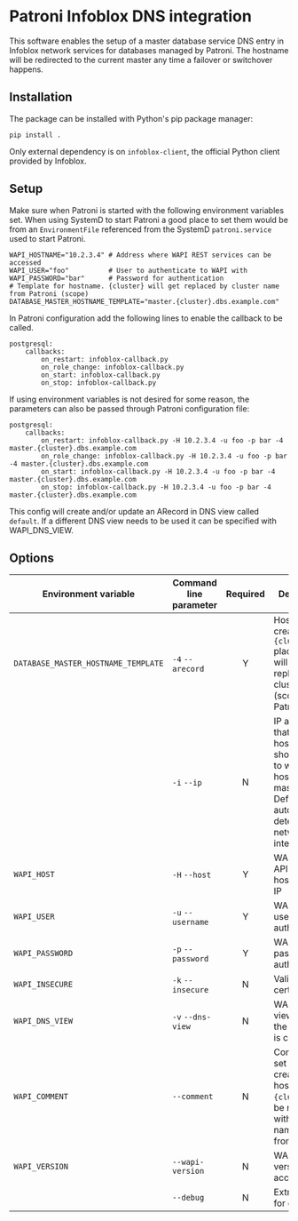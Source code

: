Patroni Infoblox DNS integration
================================

This software enables the setup of a master database service DNS entry in Infoblox network services for databases
managed by Patroni. The hostname will be redirected to the current master any time a failover or switchover happens.

Installation
------------

The package can be installed with Python's pip package manager: 
 
    pip install .

Only external dependency is on `infoblox-client`, the official Python client provided by Infoblox.

Setup
-----
 
Make sure when Patroni is started with the following environment variables set. When using SystemD to start Patroni
a good place to set them would be from an `EnvironmentFile` referenced from the SystemD `patroni.service` used to 
start Patroni.

    WAPI_HOSTNAME="10.2.3.4" # Address where WAPI REST services can be accessed
    WAPI_USER="foo"          # User to authenticate to WAPI with
    WAPI_PASSWORD="bar"      # Password for authentication
    # Template for hostname. {cluster} will get replaced by cluster name from Patroni (scope)
    DATABASE_MASTER_HOSTNAME_TEMPLATE="master.{cluster}.dbs.example.com"
    

In Patroni configuration add the following lines to enable the callback to be called.

    postgresql:
        callbacks:
            on_restart: infoblox-callback.py 
            on_role_change: infoblox-callback.py
            on_start: infoblox-callback.py
            on_stop: infoblox-callback.py

If using environment variables is not desired for some reason, the parameters can also be passed through Patroni
configuration file:

    postgresql:
        callbacks:
            on_restart: infoblox-callback.py -H 10.2.3.4 -u foo -p bar -4 master.{cluster}.dbs.example.com 
            on_role_change: infoblox-callback.py -H 10.2.3.4 -u foo -p bar -4 master.{cluster}.dbs.example.com
            on_start: infoblox-callback.py -H 10.2.3.4 -u foo -p bar -4 master.{cluster}.dbs.example.com
            on_stop: infoblox-callback.py -H 10.2.3.4 -u foo -p bar -4 master.{cluster}.dbs.example.com

This config will create and/or update an ARecord in DNS view called `default`. If a different DNS view needs to be
 used it can be specified with WAPI_DNS_VIEW.
 
Options
-------

| Environment variable                | Command line parameter | Required | Description |
|-------------------------------------|------------------------|:--------:|-------------|
| `DATABASE_MASTER_HOSTNAME_TEMPLATE` | `-4` `--arecord`       | Y        | Hostname to create. A `{cluster}` placeholder will be replaced with cluster name (scope) from Patroni. | 
|                                     | `-i` `--ip`            | N        | IP address that the hostname should point to when this host is master. Default is automatically detected from network interfaces. |
| `WAPI_HOST`                         | `-H` `--host`          | Y        | WAPI REST API endpoint hostname or IP |
| `WAPI_USER`                         | `-u` `--username`      | Y        | WAPI username for authentication |
| `WAPI_PASSWORD`                     | `-p` `--password`      | Y        | WAPI password for authentication |
| `WAPI_INSECURE`                     | `-k` `--insecure`      | N        | Validate WAPI certificates |
| `WAPI_DNS_VIEW`                     | `-v` `--dns-view`      | N        | WAPI DNS view where the hostname is created |
| `WAPI_COMMENT`                      | `--comment`            | N        | Comment to set on the created hostname. `{cluster}` will be replaces with cluster name (scope) from Patroni. |
| `WAPI_VERSION`                      | `--wapi-version`       | N        | WAPI API version to access. |
|                                     | `--debug`              | N        | Extra logging for debugging |

